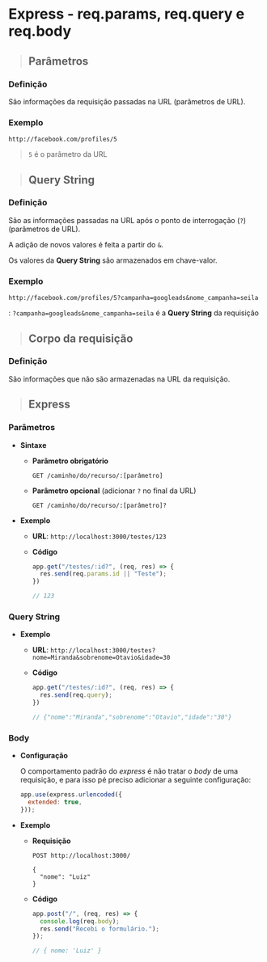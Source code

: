 # Express - req.params, req.query e req.body

> ## **Parâmetros**

### **Definição**

São informações da requisição passadas na URL (parâmetros de URL).

### **Exemplo**

```
http://facebook.com/profiles/5
```

> `5` é o parâmetro da URL

> ## **Query String**

### **Definição**

São as informações passadas na URL após o ponto de interrogação (`?`) (parâmetros de URL).

A adição de novos valores é feita a partir do `&`.

Os valores da **Query String** são armazenados em chave-valor.

### **Exemplo**

```
http://facebook.com/profiles/5?campanha=googleads&nome_campanha=seila
```

: `?campanha=googleads&nome_campanha=seila` é a **Query String** da requisição

> ## **Corpo da requisição**

### **Definição**

São informações que não são armazenadas na URL da requisição.

> ## **Express**

### **Parâmetros**

* **Sintaxe**

  * **Parâmetro obrigatório**

    ```http
    GET /caminho/do/recurso/:[parâmetro]
    ```

  * **Parâmetro opcional** (adicionar `?` no final da URL)

    ```http
    GET /caminho/do/recurso/:[parâmetro]?
    ```


* **Exemplo**

  * **URL**: `http://localhost:3000/testes/123`

  * **Código**

    ```js
    app.get("/testes/:id?", (req, res) => {
      res.send(req.params.id || "Teste");
    })

    // 123
    ```

### **Query String**

* **Exemplo**

  * **URL**: `http://localhost:3000/testes?nome=Miranda&sobrenome=Otavio&idade=30`

  * **Código**

    ```js
    app.get("/testes/:id?", (req, res) => {
      res.send(req.query);
    })

    // {"nome":"Miranda","sobrenome":"Otavio","idade":"30"}
    ```

### **Body**

* **Configuração**
  
  O comportamento padrão do *express* é não tratar o *body* de uma requisição, e para isso pé preciso adicionar a seguinte configuração:

  ```js
  app.use(express.urlencoded({
    extended: true,
  }));
  ```

* **Exemplo**

  * **Requisição**

    ```http
    POST http://localhost:3000/

    {
      "nome": "Luiz"
    }
    ```

  * **Código**

    ```js
    app.post("/", (req, res) => {
      console.log(req.body);
      res.send("Recebi o formulário.");
    });

    // { nome: 'Luiz' }
    ```